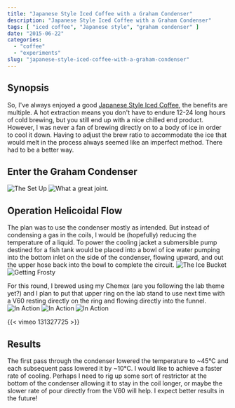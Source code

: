 ```yaml
---
title: "Japanese Style Iced Coffee with a Graham Condenser"
description: "Japanese Style Iced Coffee with a Graham Condenser"
tags: [ "iced coffee", "Japanese style", "graham condenser" ]
date: "2015-06-22"
categories:
  - "coffee"
  - "experiments"
slug: "japanese-style-iced-coffee-with-a-graham-condenser"
---
```

## Synopsis
So, I've always enjoyed a good [Japanese Style Iced Coffee](http://petergiuliano.tumblr.com/post/22177089634/why-you-should-stop-cold-brewing-and-use-the), the benefits are multiple. A hot extraction means you don't have to endure 12-24 long hours of cold brewing, but you still end up with a nice chilled end product. However, I was never a fan of brewing directly on to a body of ice in order to cool it down. Having to adjust the brew ratio to accommodate the ice that would melt in the process always seemed like an imperfect method. There had to be a better way.

## Enter the Graham Condenser
![The Set Up](/post-img/Japanese-Style-Iced-Coffee-with-a-Graham-Condenser/IMG_1310.jpg)
![What a great joint.](/post-img/Japanese-Style-Iced-Coffee-with-a-Graham-Condenser/IMG_1303.jpg)

## Operation Helicoidal Flow
The plan was to use the condenser mostly as intended. But instead of condensing a gas in the coils, I would be (hopefully) reducing the temperature of a liquid. To power the cooling jacket a submersible pump destined for a fish tank would be placed into a bowl of ice water pumping into the bottom inlet on the side of the condenser, flowing upward, and out the upper hose back into the bowl to complete the circuit.
![The Ice Bucket](/post-img/Japanese-Style-Iced-Coffee-with-a-Graham-Condenser/IMG_1306.jpg)
![Getting Frosty](/post-img/Japanese-Style-Iced-Coffee-with-a-Graham-Condenser/IMG_1309.jpg)

For this round, I brewed using my Chemex (are you following the lab theme yet?) and I plan to put that upper ring on the lab stand to use next time with a V60 resting directly on the ring and flowing directly into the funnel.
![In Action](/post-img/Japanese-Style-Iced-Coffee-with-a-Graham-Condenser/IMG_1314.jpg)
![In Action](/post-img/Japanese-Style-Iced-Coffee-with-a-Graham-Condenser/IMG_1316.jpg)
![In Action](/post-img/Japanese-Style-Iced-Coffee-with-a-Graham-Condenser/IMG_1323.jpg)

{{< vimeo 131327725 >}}

## Results
The first pass through the condenser lowered the temperature to ~45°C and each subsequent pass lowered it by ~10°C. I would like to achieve a faster rate of cooling. Perhaps I need to rig up some sort of restrictor at the bottom of the condenser allowing it to stay in the coil longer, or maybe the slower rate of pour directly from the V60 will help. I expect better results in the future!
